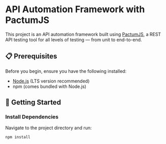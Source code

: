 # API Automation Framework with PactumJS

This project is an API automation framework built using [PactumJS](https://pactumjs.github.io/), a REST API testing tool for all levels of testing — from unit to end-to-end.

## 📋 Prerequisites

Before you begin, ensure you have the following installed:

- [Node.js](https://nodejs.org/) (LTS version recommended)
- npm (comes bundled with Node.js)

## 🚀 Getting Started

### Install Dependencies

Navigate to the project directory and run:

```bash
npm install
